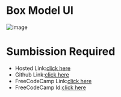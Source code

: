 # Box Model UI
![image](https://github.com/namishagurunani/BoxmodelP/assets/126158413/ce9a61a2-0c89-4eca-93ae-d553aeb8c623)
# Sumbission Required
- Hosted Link:[click here](https://namishagurunani.github.io/BoxmodelP/)
- Github Link:[click here](https://github.com/namishagurunani/BoxmodelP)
- FreeCodeCamp Link:[click here](https://www.freecodecamp.org/learn/2022/responsive-web-design/learn-the-css-box-model-by-building-a-rothko-painting/step-45)
- FreeCodeCamp Id:[click here](https://www.freecodecamp.org/namisha_gurunani)
